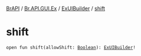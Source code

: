 [BrAPI](../../index.md) / [Br.API.GUI.Ex](../index.md) / [ExUIBuilder](index.md) / [shift](./shift.md)

# shift

`open fun shift(allowShift: `[`Boolean`](https://kotlinlang.org/api/latest/jvm/stdlib/kotlin/-boolean/index.html)`): `[`ExUIBuilder`](index.md)`!`